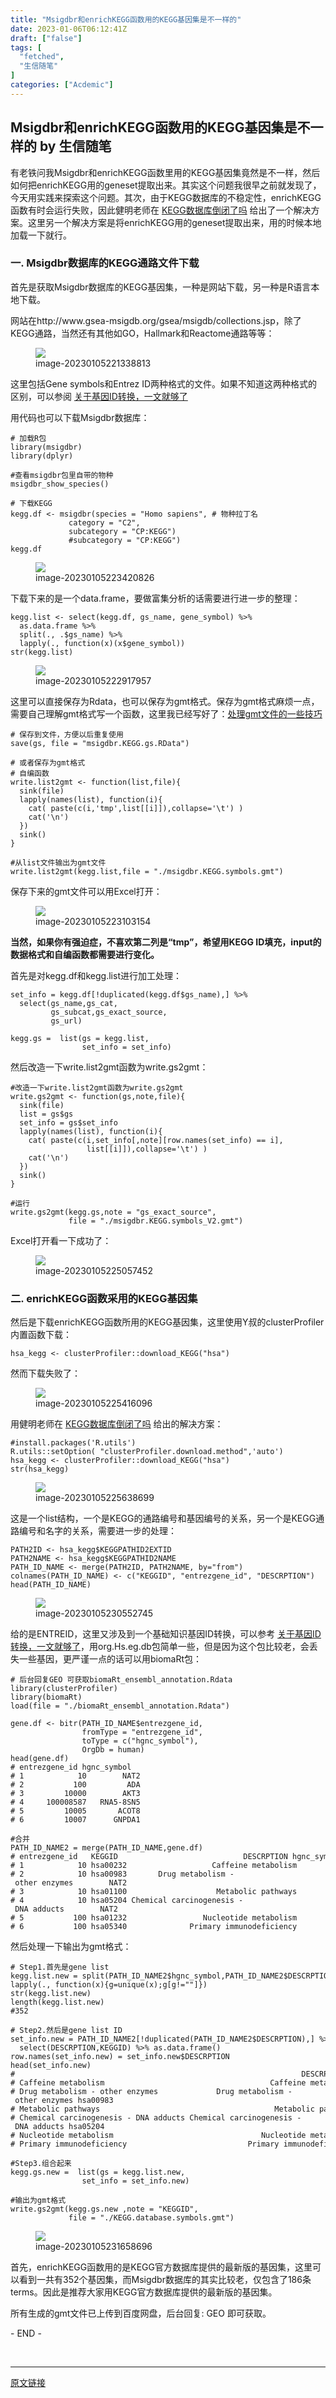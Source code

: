 ```yaml
---
title: "Msigdbr和enrichKEGG函数用的KEGG基因集是不一样的"
date: 2023-01-06T06:12:41Z
draft: ["false"]
tags: [
  "fetched",
  "生信随笔"
]
categories: ["Acdemic"]
---
```

Msigdbr和enrichKEGG函数用的KEGG基因集是不一样的 by 生信随笔
------
<div><section data-tool="mdnice编辑器" data-website="https://www.mdnice.com"><p data-tool="mdnice编辑器">有老铁问我Msigdbr和enrichKEGG函数里用的KEGG基因集竟然是不一样，然后如何把enrichKEGG用的geneset提取出来。其实这个问题我很早之前就发现了，今天用实践来探索这个问题。其次，由于KEGG数据库的不稳定性，enrichKEGG函数有时会运行失败，因此健明老师在 <a href="https://mp.weixin.qq.com/s?__biz=MzAxMDkxODM1Ng==&amp;mid=2247514395&amp;idx=1&amp;sn=97fd9130fdf5fb63a55ce23a336f8313&amp;scene=21#wechat_redirect" data-linktype="2">KEGG数据库倒闭了吗</a> 给出了一个解决方案。这里另一个解决方案是将enrichKEGG用的geneset提取出来，用的时候本地加载一下就行。</p><h3 data-tool="mdnice编辑器">一. Msigdbr数据库的KEGG通路文件下载</h3><p data-tool="mdnice编辑器">首先是获取Msigdbr数据库的KEGG基因集，一种是网站下载，另一种是R语言本地下载。</p><p data-tool="mdnice编辑器">网站在http://www.gsea-msigdb.org/gsea/msigdb/collections.jsp，除了KEGG通路，当然还有其他如GO，Hallmark和Reactome通路等等：</p><figure data-tool="mdnice编辑器"><img data-ratio="1.0835543766578248" data-src="https://mmbiz.qpic.cn/mmbiz/fTW9zRI3eqVAWk5rUPe8rEuG2cLHBxu1agiaYTWwxODaGC4MOLXbxtFwdgXNFprBeMSBzCrwiaz5mXDL6CucLPaA/640?wx_fmt=other" data-type="other" data-w="754" src="https://mmbiz.qpic.cn/mmbiz/fTW9zRI3eqVAWk5rUPe8rEuG2cLHBxu1agiaYTWwxODaGC4MOLXbxtFwdgXNFprBeMSBzCrwiaz5mXDL6CucLPaA/640?wx_fmt=other"><figcaption>image-20230105221338813</figcaption></figure><p data-tool="mdnice编辑器">这里包括Gene symbols和Entrez ID两种格式的文件。如果不知道这两种格式的区别，可以参阅 <a href="https://mp.weixin.qq.com/s?__biz=Mzg5MjcxNzg1NA==&amp;mid=2247483932&amp;idx=1&amp;sn=1e2fe2f459032ad440d28817c238e670&amp;scene=21#wechat_redirect" data-linktype="2">关于基因ID转换，一文就够了</a></p><p data-tool="mdnice编辑器">用代码也可以下载Msigdbr数据库：</p><pre data-tool="mdnice编辑器"><span></span><code><span># 加载R包</span><br><span>library</span>(msigdbr)<br><span>library</span>(dplyr)<br><br><span>#查看msigdbr包里自带的物种</span><br>msigdbr_show_species()<br><br><span># 下载KEGG</span><br>kegg.df &lt;- msigdbr(species = <span>"Homo sapiens"</span>, <span># 物种拉丁名</span><br>             category = <span>"C2"</span>,<br>             subcategory = <span>"CP:KEGG"</span>) <br>             #subcategory = <span>"CP:KEGG"</span>) <br>kegg.df<br></code></pre><figure data-tool="mdnice编辑器"><img data-ratio="0.3488372093023256" data-src="https://mmbiz.qpic.cn/mmbiz/fTW9zRI3eqVAWk5rUPe8rEuG2cLHBxu1laVmz4Kwy6qqLXFsDo4axHia0iaORnQ4oIDFoiamVoiabVHIqeBic401HJA/640?wx_fmt=other" data-type="other" data-w="989" src="https://mmbiz.qpic.cn/mmbiz/fTW9zRI3eqVAWk5rUPe8rEuG2cLHBxu1laVmz4Kwy6qqLXFsDo4axHia0iaORnQ4oIDFoiamVoiabVHIqeBic401HJA/640?wx_fmt=other"><figcaption>image-20230105223420826</figcaption></figure><p data-tool="mdnice编辑器">下载下来的是一个data.frame，要做富集分析的话需要进行进一步的整理：</p><pre data-tool="mdnice编辑器"><span></span><code>kegg.list &lt;- select(kegg.df, gs_name, gene_symbol) %&gt;% <br>  as.data.frame %&gt;% <br>  split(., .$gs_name) %&gt;% <br>  lapply(., <span>function</span>(x)(x$gene_symbol))<br>str(kegg.list)<br></code></pre><figure data-tool="mdnice编辑器"><img data-ratio="0.2298076923076923" data-src="https://mmbiz.qpic.cn/mmbiz/fTW9zRI3eqVAWk5rUPe8rEuG2cLHBxu1lSFvtLOBjz3nsWh68pClEMDAM7f80Xjd22bLOofMIHqdkDFwM1oQ9w/640?wx_fmt=other" data-type="other" data-w="1040" src="https://mmbiz.qpic.cn/mmbiz/fTW9zRI3eqVAWk5rUPe8rEuG2cLHBxu1lSFvtLOBjz3nsWh68pClEMDAM7f80Xjd22bLOofMIHqdkDFwM1oQ9w/640?wx_fmt=other"><figcaption>image-20230105222917957</figcaption></figure><p data-tool="mdnice编辑器">这里可以直接保存为Rdata，也可以保存为gmt格式。保存为gmt格式麻烦一点，需要自己理解gmt格式写一个函数，这里我已经写好了：<a href="https://mp.weixin.qq.com/s?__biz=Mzg5MjcxNzg1NA==&amp;mid=2247484879&amp;idx=1&amp;sn=ccca3e26ced4a35e0bd4c5297c36f020&amp;scene=21#wechat_redirect" data-linktype="2">处理gmt文件的一些技巧</a></p><pre data-tool="mdnice编辑器"><span></span><code><span># 保存到文件，方便以后重复使用</span><br>save(gs, file = <span>"msigdbr.KEGG.gs.RData"</span>)<br><br><span># 或者保存为gmt格式</span><br><span># 自编函数</span><br>write.list2gmt &lt;- <span>function</span>(list,file){<br>  sink(file)<br>  lapply(names(list), <span>function</span>(i){<br>    cat( paste(c(i,<span>'tmp'</span>,list[[i]]),collapse=<span>'\t'</span>) )<br>    cat(<span>'\n'</span>)<br>  })<br>  sink()<br>}<br><br><span>#从list文件输出为gmt文件</span><br>write.list2gmt(kegg.list,file = <span>"./msigdbr.KEGG.symbols.gmt"</span>)<br></code></pre><p data-tool="mdnice编辑器">保存下来的gmt文件可以用Excel打开：</p><figure data-tool="mdnice编辑器"><img data-ratio="0.6167315175097277" data-src="https://mmbiz.qpic.cn/mmbiz/fTW9zRI3eqVAWk5rUPe8rEuG2cLHBxu157j9BsILgnjl0uqBU4DzlKg7axnflkibgOF4r6FjtHQFGFsiaPtZic3cw/640?wx_fmt=other" data-type="other" data-w="1542" src="https://mmbiz.qpic.cn/mmbiz/fTW9zRI3eqVAWk5rUPe8rEuG2cLHBxu157j9BsILgnjl0uqBU4DzlKg7axnflkibgOF4r6FjtHQFGFsiaPtZic3cw/640?wx_fmt=other"><figcaption>image-20230105223103154</figcaption></figure><p data-tool="mdnice编辑器"><strong>当然，如果你有强迫症，不喜欢第二列是“tmp”，希望用KEGG ID填充，input的数据格式和自编函数都需要进行变化。</strong></p><p data-tool="mdnice编辑器">首先是对kegg.df和kegg.list进行加工处理：</p><pre data-tool="mdnice编辑器"><span></span><code>set_info = kegg.df[!duplicated(kegg.df$gs_name),] %&gt;% <br>  select(gs_name,gs_cat,<br>         gs_subcat,gs_exact_source,<br>         gs_url)<br><br>kegg.gs =  list(gs = kegg.list,<br>                set_info = set_info)<br></code></pre><p data-tool="mdnice编辑器">然后改造一下write.list2gmt函数为write.gs2gmt：</p><pre data-tool="mdnice编辑器"><span></span><code><span>#改造一下write.list2gmt函数为write.gs2gmt</span><br>write.gs2gmt &lt;- <span>function</span>(gs,note,file){<br>  sink(file)<br>  list = gs$gs<br>  set_info = gs$set_info<br>  lapply(names(list), <span>function</span>(i){<br>    cat( paste(c(i,set_info[,note][row.names(set_info) == i],<br>                 list[[i]]),collapse=<span>'\t'</span>) )<br>    cat(<span>'\n'</span>)<br>  })<br>  sink()<br>}<br><br><span>#运行</span><br>write.gs2gmt(kegg.gs,note = <span>"gs_exact_source"</span>,<br>             file = <span>"./msigdbr.KEGG.symbols_V2.gmt"</span>)<br></code></pre><p data-tool="mdnice编辑器">Excel打开看一下成功了：</p><figure data-tool="mdnice编辑器"><img data-ratio="0.3992560446373218" data-src="https://mmbiz.qpic.cn/mmbiz/fTW9zRI3eqVAWk5rUPe8rEuG2cLHBxu1Wp6J6uLS2kwTxBXakiaFcK4uGHJXtx3QQ3tqNL0uibASIH1QkNiaRcbuQ/640?wx_fmt=other" data-type="other" data-w="1613" src="https://mmbiz.qpic.cn/mmbiz/fTW9zRI3eqVAWk5rUPe8rEuG2cLHBxu1Wp6J6uLS2kwTxBXakiaFcK4uGHJXtx3QQ3tqNL0uibASIH1QkNiaRcbuQ/640?wx_fmt=other"><figcaption>image-20230105225057452</figcaption></figure><h3 data-tool="mdnice编辑器">二. enrichKEGG函数采用的KEGG基因集</h3><p data-tool="mdnice编辑器">然后是下载enrichKEGG函数所用的KEGG基因集，这里使用Y叔的clusterProfiler内置函数下载：</p><pre data-tool="mdnice编辑器"><span></span><code>hsa_kegg &lt;- clusterProfiler::download_KEGG(<span>"hsa"</span>)<br></code></pre><p data-tool="mdnice编辑器">然而下载失败了：</p><figure data-tool="mdnice编辑器"><img data-ratio="0.14243614931237722" data-src="https://mmbiz.qpic.cn/mmbiz/fTW9zRI3eqVAWk5rUPe8rEuG2cLHBxu1GGCApjT2CGIiaFQoKkCHtbE6TezCcchTrVZF1MG75hpjQB4FM6m8ouQ/640?wx_fmt=other" data-type="other" data-w="1018" src="https://mmbiz.qpic.cn/mmbiz/fTW9zRI3eqVAWk5rUPe8rEuG2cLHBxu1GGCApjT2CGIiaFQoKkCHtbE6TezCcchTrVZF1MG75hpjQB4FM6m8ouQ/640?wx_fmt=other"><figcaption>image-20230105225416096</figcaption></figure><p data-tool="mdnice编辑器">用健明老师在 <a href="https://mp.weixin.qq.com/s?__biz=MzAxMDkxODM1Ng==&amp;mid=2247514395&amp;idx=1&amp;sn=97fd9130fdf5fb63a55ce23a336f8313&amp;scene=21#wechat_redirect" data-linktype="2">KEGG数据库倒闭了吗</a> 给出的解决方案：</p><pre data-tool="mdnice编辑器"><span></span><code><span>#install.packages('R.utils')</span><br>R.utils::setOption( <span>"clusterProfiler.download.method"</span>,<span>'auto'</span>)<br>hsa_kegg &lt;- clusterProfiler::download_KEGG(<span>"hsa"</span>)<br>str(hsa_kegg)<br></code></pre><figure data-tool="mdnice编辑器"><img data-ratio="0.29069767441860467" data-src="https://mmbiz.qpic.cn/mmbiz/fTW9zRI3eqVAWk5rUPe8rEuG2cLHBxu1WwKep4Ln91paaMTE700Cu2QoBseDwk1pna3hVa1Lg0ia9qzd0Ia5Svw/640?wx_fmt=other" data-type="other" data-w="774" src="https://mmbiz.qpic.cn/mmbiz/fTW9zRI3eqVAWk5rUPe8rEuG2cLHBxu1WwKep4Ln91paaMTE700Cu2QoBseDwk1pna3hVa1Lg0ia9qzd0Ia5Svw/640?wx_fmt=other"><figcaption>image-20230105225638699</figcaption></figure><p data-tool="mdnice编辑器">这是一个list结构，一个是KEGG的通路编号和基因编号的关系，另一个是KEGG通路编号和名字的关系，需要进一步的处理：</p><pre data-tool="mdnice编辑器"><span></span><code>PATH2ID &lt;- hsa_kegg$KEGGPATHID2EXTID<br>PATH2NAME &lt;- hsa_kegg$KEGGPATHID2NAME<br>PATH_ID_NAME &lt;- merge(PATH2ID, PATH2NAME, by=<span>"from"</span>)<br>colnames(PATH_ID_NAME) &lt;- c(<span>"KEGGID"</span>, <span>"entrezgene_id"</span>, <span>"DESCRPTION"</span>)<br>head(PATH_ID_NAME)<br></code></pre><figure data-tool="mdnice编辑器"><img data-ratio="0.2763385146804836" data-src="https://mmbiz.qpic.cn/mmbiz/fTW9zRI3eqVAWk5rUPe8rEuG2cLHBxu15OrWSyHWvFIGqHKUmzem27r0v8hJslxYWFicibCwia0NGSRsROqUiay5CA/640?wx_fmt=other" data-type="other" data-w="579" src="https://mmbiz.qpic.cn/mmbiz/fTW9zRI3eqVAWk5rUPe8rEuG2cLHBxu15OrWSyHWvFIGqHKUmzem27r0v8hJslxYWFicibCwia0NGSRsROqUiay5CA/640?wx_fmt=other"><figcaption>image-20230105230552745</figcaption></figure><p data-tool="mdnice编辑器">给的是ENTREID，这里又涉及到一个基础知识基因ID转换，可以参考 <a href="https://mp.weixin.qq.com/s?__biz=Mzg5MjcxNzg1NA==&amp;mid=2247483932&amp;idx=1&amp;sn=1e2fe2f459032ad440d28817c238e670&amp;scene=21#wechat_redirect" data-linktype="2">关于基因ID转换，一文就够了</a>，用org.Hs.eg.db包简单一些，但是因为这个包比较老，会丢失一些基因，更严谨一点的话可以用biomaRt包：</p><pre data-tool="mdnice编辑器"><span></span><code><span># 后台回复GEO 可获取biomaRt_ensembl_annotation.Rdata</span><br><span>library</span>(clusterProfiler)<br><span>library</span>(biomaRt)<br>load(file = <span>"./biomaRt_ensembl_annotation.Rdata"</span>)<br><br>gene.df &lt;- bitr(PATH_ID_NAME$entrezgene_id, <br>                fromType = <span>"entrezgene_id"</span>,<br>                toType = c(<span>"hgnc_symbol"</span>),<br>                OrgDb = human)<br>head(gene.df)<br><span># entrezgene_id hgnc_symbol</span><br><span># 1            10        NAT2</span><br><span># 2           100         ADA</span><br><span># 3         10000        AKT3</span><br><span># 4     100008587   RNA5-8SN5</span><br><span># 5         10005       ACOT8</span><br><span># 6         10007      GNPDA1</span><br><br><span>#合并</span><br>PATH_ID_NAME2 = merge(PATH_ID_NAME,gene.df)<br><span># entrezgene_id   KEGGID                            DESCRPTION hgnc_symbol</span><br><span># 1            10 hsa00232                   Caffeine metabolism        NAT2</span><br><span># 2            10 hsa00983       Drug metabolism - other enzymes        NAT2</span><br><span># 3            10 hsa01100                    Metabolic pathways        NAT2</span><br><span># 4            10 hsa05204 Chemical carcinogenesis - DNA adducts        NAT2</span><br><span># 5           100 hsa01232                 Nucleotide metabolism         ADA</span><br><span># 6           100 hsa05340              Primary immunodeficiency         ADA</span><br></code></pre><p data-tool="mdnice编辑器">然后处理一下输出为gmt格式：</p><pre data-tool="mdnice编辑器"><span></span><code><span># Step1.首先是gene list</span><br>kegg.list.new = split(PATH_ID_NAME2$hgnc_symbol,PATH_ID_NAME2$DESCRPTION) %&gt;% <br>lapply(., <span>function</span>(x){g=unique(x);g[g!=""]})<br>str(kegg.list.new)<br>length(kegg.list.new)<br><span>#352</span><br><br><span># Step2.然后是gene list ID</span><br>set_info.new = PATH_ID_NAME2[!duplicated(PATH_ID_NAME2$DESCRPTION),] %&gt;% <br>  select(DESCRPTION,KEGGID) %&gt;% as.data.frame()<br>row.names(set_info.new) = set_info.new$DESCRPTION<br>head(set_info.new)<br><span>#                                                                DESCRPTION   KEGGID</span><br><span># Caffeine metabolism                                     Caffeine metabolism hsa00232</span><br><span># Drug metabolism - other enzymes             Drug metabolism - other enzymes hsa00983</span><br><span># Metabolic pathways                                       Metabolic pathways hsa01100</span><br><span># Chemical carcinogenesis - DNA adducts Chemical carcinogenesis - DNA adducts hsa05204</span><br><span># Nucleotide metabolism                                 Nucleotide metabolism hsa01232</span><br><span># Primary immunodeficiency                           Primary immunodeficiency hsa05340</span><br><br><span>#Step3.组合起来</span><br>kegg.gs.new =  list(gs = kegg.list.new,<br>                set_info = set_info.new)<br><br><span>#输出为gmt格式</span><br>write.gs2gmt(kegg.gs.new ,note = <span>"KEGGID"</span>,<br>             file = <span>"./KEGG.database.symbols.gmt"</span>)<br></code></pre><figure data-tool="mdnice编辑器"><img data-ratio="0.5068382944489139" data-src="https://mmbiz.qpic.cn/mmbiz/fTW9zRI3eqVAWk5rUPe8rEuG2cLHBxu1XiaK7ibmPbNmFtWXLos28NKMia3uu5ojzcqqMwDsdsP80LNQKtKEngSsA/640?wx_fmt=other" data-type="other" data-w="1243" src="https://mmbiz.qpic.cn/mmbiz/fTW9zRI3eqVAWk5rUPe8rEuG2cLHBxu1XiaK7ibmPbNmFtWXLos28NKMia3uu5ojzcqqMwDsdsP80LNQKtKEngSsA/640?wx_fmt=other"><figcaption>image-20230105231658696</figcaption></figure><p data-tool="mdnice编辑器">首先，enrichKEGG函数用的是KEGG官方数据库提供的最新版的基因集，这里可以看到一共有352个基因集，而Msigdbr数据库的其实比较老，仅包含了186条terms。因此是推荐大家用KEGG官方数据库提供的最新版的基因集。</p><p data-tool="mdnice编辑器">所有生成的gmt文件已上传到百度网盘，后台回复: GEO 即可获取。</p><span>- END -</span></section><p><br></p><p><mp-style-type data-value="3"></mp-style-type></p></div>  
<hr>
<a href="https://mp.weixin.qq.com/s/0UiA9iOY3NZponZQHhKIVA",target="_blank" rel="noopener noreferrer">原文链接</a>
